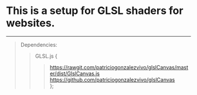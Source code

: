 # This is a setup for GLSL shaders for websites.
***
>Dependencies:
>>GLSL.js {
>>><https://rawgit.com/patriciogonzalezvivo/glslCanvas/master/dist/GlslCanvas.js>
>>><https://github.com/patriciogonzalezvivo/glslCanvas>\
>>};
